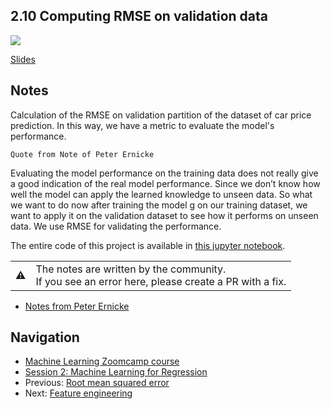 ## 2.10 Computing RMSE on validation data

<a href="https://www.youtube.com/watch?v=rawGPXg2ofE&list=PL3MmuxUbc_hIhxl5Ji8t4O6lPAOpHaCLR&index=21"><img src="images/thumbnail-2-10.jpg"></a>

[Slides](https://www.slideshare.net/AlexeyGrigorev/ml-zoomcamp-2-slides)

## Notes

Calculation of the RMSE on validation partition of the dataset of car price prediction. In this way, we have a metric to evaluate the model's performance.

`Quote from Note of Peter Ernicke`

Evaluating the model performance on the training data does not really give a good indication of the real model performance. Since we don’t know how well the model can apply the learned knowledge to unseen data. So what we want to do now after training the model g on our training dataset, we want to apply it on the validation dataset to see how it performs on unseen data. We use RMSE for validating the performance.

The entire code of this project is available in [this jupyter notebook](https://github.com/alexeygrigorev/mlbookcamp-code/blob/master/chapter-02-car-price/02-carprice.ipynb).

<table>
   <tr>
      <td>⚠️</td>
      <td>
         The notes are written by the community. <br>
         If you see an error here, please create a PR with a fix.
      </td>
   </tr>
</table>

- [Notes from Peter Ernicke](https://knowmledge.com/2023/09/22/ml-zoomcamp-2023-machine-learning-for-regression-part-8/)

## Navigation

- [Machine Learning Zoomcamp course](../)
- [Session 2: Machine Learning for Regression](./)
- Previous: [Root mean squared error](09-rmse.md)
- Next: [Feature engineering](11-feature-engineering.md)
